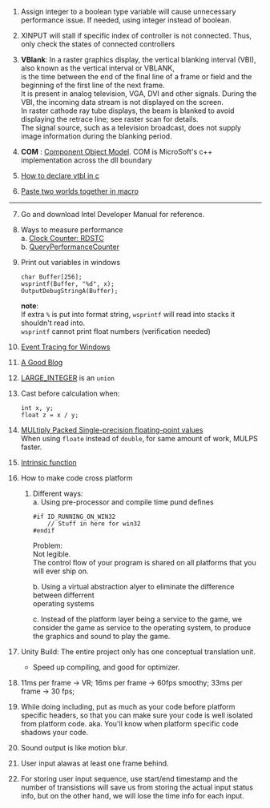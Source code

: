 1. Assign integer to a boolean type variable will cause unnecessary performance issue. If needed, using integer instead of boolean.
2. XINPUT will stall if specific index of controller is not connected. Thus, only check the states of connected controllers
3. **VBlank**: In a raster graphics display, the vertical blanking interval (VBI), also known as the vertical interval or VBLANK,  
is the time between the end of the final line of a frame or field and the beginning of the first line of the next frame.   
It is present in analog television, VGA, DVI and other signals. During the VBI, the incoming data stream is not displayed on the screen.  
In raster cathode ray tube displays, the beam is blanked to avoid displaying the retrace line; see raster scan for details.  
The signal source, such as a television broadcast, does not supply image information during the blanking period.

4. **COM** : [Component Object Model](https://msdn.microsoft.com/en-us/library/windows/desktop/ms694363.aspx).
COM is MicroSoft's c++ implementation across the dll boundary

5. [How to declare vtbl in c](https://hero.handmade.network/forums/code-discussion/t/920-directsound_and_c)

6. [Paste two worlds together in macro](https://www.cprogramming.com/reference/preprocessor/token-pasting-operator.html)

--------

7. Go and download Intel Developer Manual for reference.

8. Ways to measure performance  
	a. [Clock Counter: RDSTC](https://c9x.me/x86/html/file_module_x86_id_278.html)  
	b. [QueryPerformanceCounter](https://msdn.microsoft.com/en-us/library/windows/desktop/ms644904.aspx)

9. Print out variables in windows  
	```
	char Buffer[256];
	wsprintf(Buffer, "%d", x);
	OutputDebugStringA(Buffer);
	```
	**note**:  
	If extra `%` is put into format string, `wsprintf` will read into stacks it shouldn't read into.  
	`wsprintf` cannot print float numbers (verification needed) 

10. [Event Tracing for Windows](https://docs.microsoft.com/en-us/dotnet/framework/wcf/samples/etw-tracing)

11. [A Good Blog](https://tomforsyth1000.github.io/blog.wiki.html)

12. [LARGE_INTEGER](https://docs.microsoft.com/en-us/windows/desktop/api/winnt/ns-winnt-_large_integer) is an `union`

13. Cast before calculation when:
	```
	int x, y;
	float z = x / y;
	```

14. [MULtiply Packed Single-precision floating-point values](https://www.felixcloutier.com/x86/MULPS.html)  
	When using `floate` instead of `double`, for same amount of work, MULPS faster.

15. [Intrinsic function](https://en.wikipedia.org/wiki/Intrinsic_function)

16. How to make code cross platform  
	1. Different ways:  
		a. Using pre-processor and compile time pund defines

		```
		#if ID_RUNNING_ON_WIN32
			// Stuff in here for win32
		#endif
		```  
		Problem:  
			Not legible.  
			The control flow of your program is shared on all platforms that you will ever ship on.  

		b. Using a virtual abstraction alyer to eliminate the difference between differrent  
		operating systems

		c. Instead of the platform layer being a service to the game, we consider the game as service to the operating system, to produce the graphics and sound to play the game.

17. Unity Build: The entire project only has one conceptual translation unit.
	* Speed up compiling, and good for optimizer.

18. 11ms per frame -> VR; 16ms per frame -> 60fps smoothy; 33ms per frame -> 30 fps;

19. While doing including, put as much as your code before platform specific headers, so that you can make sure your code is well isolated from platform code. aka. You'll know when platform specific code shadows your code.

20. Sound output is like motion blur.

21. User input alawas at least one frame behind.

22. For storing user input sequence, use start/end timestamp and the number of transistions will save us from storing the actual input status info, but on the other hand, we will lose the time info for each input.